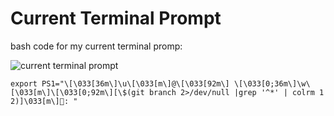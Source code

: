 # Current Terminal Prompt
bash code for my current terminal promp:

![current terminal prompt](https://i.imgur.com/rIM90zT.png "")

``` export PS1="\[\033[36m\]\u\[\033[m\]@\[\033[92m\] \[\033[0;36m\]\w\[\033[m\]\[\033[0;92m\][\$(git branch 2>/dev/null |grep '^*' | colrm 1 2)]\033[m\]💯: "   ```
